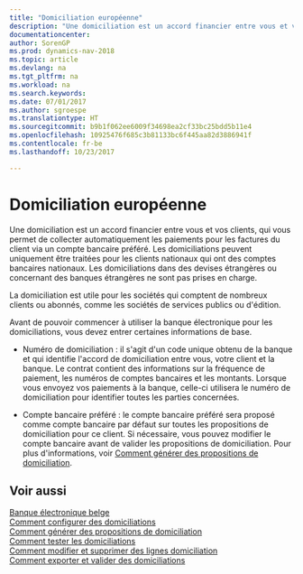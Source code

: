 ```yaml
---
title: "Domiciliation européenne"
description: "Une domiciliation est un accord financier entre vous et vos clients, qui vous permet de collecter automatiquement les paiements pour les factures du client via un compte bancaire préféré. Les domiciliations peuvent uniquement être traitées pour les clients nationaux qui ont des comptes bancaires nationaux."
documentationcenter: 
author: SorenGP
ms.prod: dynamics-nav-2018
ms.topic: article
ms.devlang: na
ms.tgt_pltfrm: na
ms.workload: na
ms.search.keywords: 
ms.date: 07/01/2017
ms.author: sgroespe
ms.translationtype: HT
ms.sourcegitcommit: b9b1f062ee6009f34698ea2cf33bc25bdd5b11e4
ms.openlocfilehash: 10925476f685c3b81133bc6f445aa82d3886941f
ms.contentlocale: fr-be
ms.lasthandoff: 10/23/2017

---
```

# <a name="direct-debit-using-domiciliation"></a>Domiciliation européenne
Une domiciliation est un accord financier entre vous et vos clients, qui vous permet de collecter automatiquement les paiements pour les factures du client via un compte bancaire préféré. Les domiciliations peuvent uniquement être traitées pour les clients nationaux qui ont des comptes bancaires nationaux. Les domiciliations dans des devises étrangères ou concernant des banques étrangères ne sont pas prises en charge.  

La domiciliation est utile pour les sociétés qui comptent de nombreux clients ou abonnés, comme les sociétés de services publics ou d'édition.  

Avant de pouvoir commencer à utiliser la banque électronique pour les domiciliations, vous devez entrer certaines informations de base.  

- Numéro de domiciliation : il s'agit d'un code unique obtenu de la banque et qui identifie l'accord de domiciliation entre vous, votre client et la banque. Le contrat contient des informations sur la fréquence de paiement, les numéros de comptes bancaires et les montants. Lorsque vous envoyez vos paiements à la banque, celle-ci utilisera le numéro de domiciliation pour identifier toutes les parties concernées.  

- Compte bancaire préféré : le compte bancaire préféré sera proposé comme compte bancaire par défaut sur toutes les propositions de domiciliation pour ce client. Si nécessaire, vous pouvez modifier le compte bancaire avant de valider les propositions de domiciliation. Pour plus d'informations, voir [Comment générer des propositions de domiciliation](how-to-generate-domiciliation-suggestions.md).  

## <a name="see-also"></a>Voir aussi  
 [Banque électronique belge](belgian-electronic-banking.md)   
 [Comment configurer des domiciliations](how-to-set-up-domiciliations.md)   
 [Comment générer des propositions de domiciliation](how-to-generate-domiciliation-suggestions.md)   
 [Comment tester les domiciliations](how-to-test-domiciliations.md)   
 [Comment modifier et supprimer des lignes domiciliation](how-to-edit-and-delete-domiciliation-lines.md)   
 [Comment exporter et valider des domiciliations](how-to-export-and-post-domiciliations.md)

